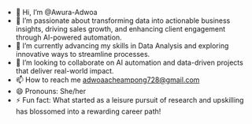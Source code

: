 - 👋 Hi, I’m @Awura-Adwoa
- 👀 I’m passionate about transforming data into actionable business insights, driving sales growth, and enhancing client engagement through AI-powered automation.
- 🌱 I’m currently advancing my skills in Data Analysis and exploring innovative ways to streamline processes.
- 💞️ I’m looking to collaborate on AI automation and data-driven projects that deliver real-world impact. 
- 📫 How to reach me adwoaacheampong728@gmail.com
- 😄 Pronouns: She/her
- ⚡ Fun fact: What started as a leisure pursuit of research and upskilling has blossomed into a rewarding career path!
<!---
Adwoa-Acheampong/Adwoa-Acheampong is a ✨ special ✨ repository because its `README.md` (this file) appears on your GitHub profile.
You can click the Preview link to take a look at your changes.
--->
